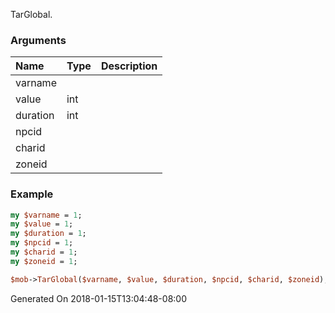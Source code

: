 TarGlobal.
### Arguments
**Name**|**Type**|**Description**
:---|:---|:---
varname||
value|int|
duration|int|
npcid||
charid||
zoneid||

### Example

```perl
my $varname = 1;
my $value = 1;
my $duration = 1;
my $npcid = 1;
my $charid = 1;
my $zoneid = 1;

$mob->TarGlobal($varname, $value, $duration, $npcid, $charid, $zoneid); # Returns void
```


Generated On 2018-01-15T13:04:48-08:00